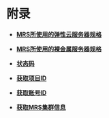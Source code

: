 # 附录<a name="ZH-CN_TOPIC_0172602528"></a>

-   **[MRS所使用的弹性云服务器规格](MRS所使用的弹性云服务器规格.md)**  

-   **[MRS所使用的裸金属服务器规格](MRS所使用的裸金属服务器规格.md)**  

-   **[状态码](状态码.md)**  

-   **[获取项目ID](获取项目ID.md)**  

-   **[获取账号ID](获取账号ID.md)**  

-   **[获取MRS集群信息](获取MRS集群信息.md)**  


